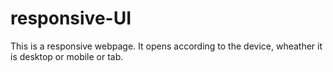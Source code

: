 # responsive-UI
This is a responsive webpage. It opens according to the device, wheather it is desktop or mobile or tab.
